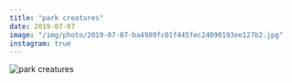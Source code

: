 ```yaml
---
title: "park creatures"
date: 2019-07-07
image: "/img/photo/2019-07-07-ba4989fc01f445fec24090193ee127b2.jpg"
instagram: true
---
```


![park creatures](/img/photo/2019-07-07-ba4989fc01f445fec24090193ee127b2.jpg)

